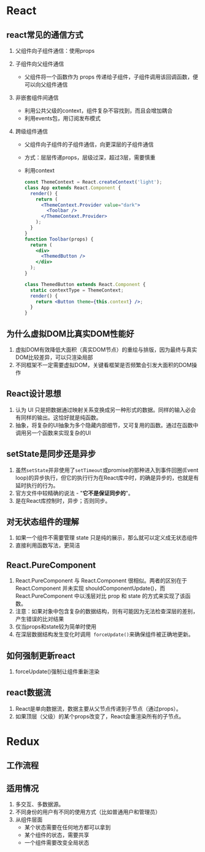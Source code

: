 # React

## react常见的通信方式

1. 父组件向子组件通信：使用props

2. 子组件向父组件通信

	- 父组件将一个函数作为 props 传递给子组件，子组件调用该回调函数，便可以向父组件通信

3. 非嵌套组件间通信

	- 利用公共父级的context，组件复杂不容找到，而且会增加耦合
	- 利用events包，用订阅发布模式

4. 跨级组件通信

	- 父组件向子组件的子组件通信，向更深层的子组件通信

	- 方式：层层传递props，层级过深，超过3层，需要慎重

	- 利用context

		```jsx
		const ThemeContext = React.createContext('light');
		class App extends React.Component {
		  render() {
		    return (
		      <ThemeContext.Provider value="dark">
		        <Toolbar />
		      </ThemeContext.Provider>
		    );
		  }
		}
		function Toolbar(props) {
		  return (
		    <div>
		      <ThemedButton />
		    </div>
		  );
		}
		
		class ThemedButton extends React.Component {
		  static contextType = ThemeContext;
		  render() {
		    return <Button theme={this.context} />;
		  }
		}
		```

		

## 为什么虚拟DOM比真实DOM性能好

1. 虚拟DOM有效降低大面积（真实DOM节点）的重绘与排版，因为最终与真实DOM比较差异，可以只渲染局部
2. 不同框架不一定需要虚拟DOM，关键看框架是否频繁会引发大面积的DOM操作

## React设计思想

1. 认为 UI 只是把数据通过映射关系变换成另一种形式的数据。同样的输入必会有同样的输出。这恰好就是纯函数。
2. 抽象，将复杂的UI抽象为多个隐藏内部细节，又可复用的函数。通过在函数中调用另一个函数来实现复杂的UI

## setState是同步还是异步

1. 虽然`setState`并非使用了`setTimeout`或promise的那种进入到事件回圈(Event loop)的异步执行，但它的执行行为在React库中时，的确是异步的，也就是有延时执行的行为。
2. 官方文件中较精确的说法 - "**它不是保证同步的**"。
3. 是在React库控制时，异步；否则同步。

## 对无状态组件的理解

1. 如果一个组件不需要管理 state 只是纯的展示，那么就可以定义成无状态组件
2. 直接利用函数写法，更简洁

## React.PureComponent

1. React.PureComponent 与 React.Component 很相似。两者的区别在于 React.Component 并未实现 shouldComponentUpdate()，而 React.PureComponent 中以浅层对比 prop 和 state 的方式来实现了该函数。
2. 注意：如果对象中包含复杂的数据结构，则有可能因为无法检查深层的差别，产生错误的比对结果
3. 仅当props和state较为简单时使用
4. 在深层数据结构发生变化时调用` forceUpdate()`来确保组件被正确地更新。

## 如何强制更新react

1. forceUpdate()强制让组件重新渲染

## react数据流

1. React是单向数据流，数据主要从父节点传递到子节点（通过props）。
2. 如果顶层（父级）的某个props改变了，React会重渲染所有的子节点。

# Redux

## 工作流程

## 适用情况

1. 多交互、多数据源。
2. 不同身份的用户有不同的使用方式（比如普通用户和管理员）
3. 从组件层面
	- 某个状态需要在任何地方都可以拿到
	- 某个组件的状态，需要共享
	- 一个组件需要改变全局状态